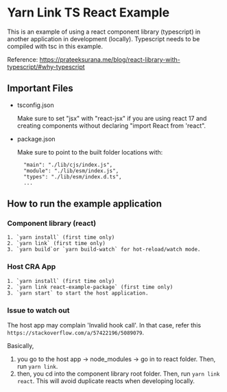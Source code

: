 # Yarn Link TS React Example

This is an example of using a react component library (typescript) in another application in development (locally).
Typescript needs to be compiled with tsc in this example.

Reference: https://prateeksurana.me/blog/react-library-with-typescript/#why-typescript

## Important Files
- tsconfig.json
  
  Make sure to set "jsx" with "react-jsx" if you are using react 17 and creating components without declaring "import React from 'react".
  
- package.json
  
  Make sure to point to the built folder locations with:
  ```
    "main": "./lib/cjs/index.js",
    "module": "./lib/esm/index.js",
    "types": "./lib/esm/index.d.ts",
    ...
  ```


## How to run the example application

### Component library (react)
    1. `yarn install` (first time only)
    2. `yarn link` (first time only)
    3. `yarn build`or `yarn build-watch` for hot-reload/watch mode.

### Host CRA App
    1. `yarn install` (first time only)
    2. `yarn link react-example-package` (first time only)
    3. `yarn start` to start the host application.

### Issue to watch out
The host app may complain 'Invalid hook call'.
In that case, refer this `https://stackoverflow.com/a/57422196/5089079`.

Basically,
1. you go to the host app -> node_modules -> go in to react folder. Then, run `yarn link`.
2. then, you cd into the component library root folder. Then, run `yarn link react`.  This will avoid duplicate reacts when developing locally.

    

